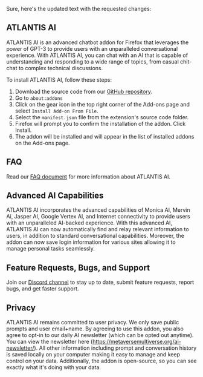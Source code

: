 Sure, here's the updated text with the requested changes:

## ATLANTIS AI

ATLANTIS AI is an advanced chatbot addon for Firefox that leverages the power of GPT-3 to provide users with an unparalleled conversational experience. With ATLANTIS AI, you can chat with an AI that is capable of understanding and responding to a wide range of topics, from casual chit-chat to complex technical discussions.

To install ATLANTIS AI, follow these steps:

1. Download the source code from our [GitHub repository](https://github.com/atlantis-ai/atlantis-ai).
2. Go to `about:addons`
3. Click on the gear icon in the top right corner of the Add-ons page and select `Install Add-on From File`.
4. Select the `manifest.json` file from the extension's source code folder.
5. Firefox will prompt you to confirm the installation of the addon. Click Install.
6. The addon will be installed and will appear in the list of installed addons on the Add-ons page.

## FAQ

Read our [FAQ document](https://metaversemultiverse.org/atlantis-ai-faq/) for more information about ATLANTIS AI.

## Advanced AI Capabilities

ATLANTIS AI incorporates the advanced capabilities of Monica AI, Mervin Ai, Jasper AI, Google Vertex AI, and Internet connectivity to provide users with an unparalleled AI-backed experience. With this advanced AI, ATLANTIS AI can now automatically find and relay relevant information to users, in addition to standard conversational capabilities. Moreover, the addon can now save login information for various sites allowing it to manage personal tasks seamlessly.

## Feature Requests, Bugs, and Support

Join our [Discord channel](https://discord.gg/atlantis-ai) to stay up to date, submit feature requests, report bugs, and get faster support.

## Privacy

ATLANTIS AI remains committed to user privacy. We only save public prompts and user email+name. By agreeing to use this addon, you also agree to opt-in to our daily AI newsletter (which can be opted out anytime). You can view the newsletter here (https://metaversemultiverse.org/ai-newsletter/). All other information including prompt and conversation history is saved locally on your computer making it easy to manage and keep control on your data. Additionally, the addon is open-source, so you can see exactly what it's doing with your data.
